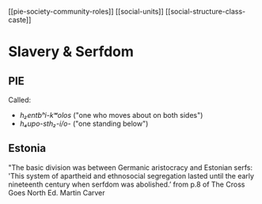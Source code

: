 [[pie-society-community-roles]]
[[social-units]]
[[social-structure-class-caste]]
# Slavery & Serfdom
## PIE
Called:
- *h₂entbʰi-kʷolos* ("one who moves about on both sides")
- *h₄upo-sth₂-i/o-* ("one standing below")
## Estonia
"The basic division was between Germanic aristocracy and Estonian serfs: 'This system of apartheid and ethnosocial segregation lasted until the early nineteenth century when serfdom was abolished.’ from p.8 of The Cross Goes North Ed. Martin Carver